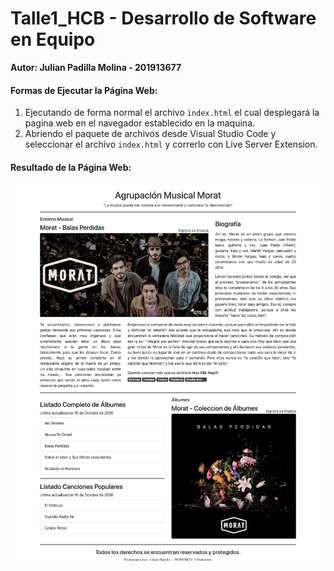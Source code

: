 # Talle1_HCB - Desarrollo de Software en Equipo

<strong>Autor: Julian Padilla Molina - 201913677</strong>

<h4>Formas de Ejecutar la Página Web:</h4>
<ol>
  <li>Ejecutando de forma normal el archivo <code>index.html</code> el cual desplegará la pagina web en el navegador establecido en la maquina.</li>
  <li>Abriendo el paquete de archivos desde Visual Studio Code y seleccionar el archivo <code>index.html</code> y correrlo con Live Server Extension.</li>
</ol>

<h4>Resultado de la Página Web:</h4>

![alt text](https://github.com/JulianP911/Talle1_HCB/blob/master/res/Resultado%20Pagina%20Web.png)
